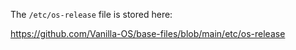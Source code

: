 The `/etc/os-release` file is stored here: 

https://github.com/Vanilla-OS/base-files/blob/main/etc/os-release
